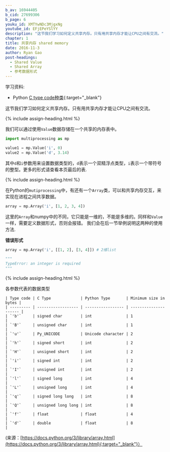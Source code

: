 ```yaml
---
b_av: 16944405
b_cid: 27699306
b_page: 6
youku_id: XMTYwNDc3MjgxNg
youtube_id: EFjEPeYSlYY
description: "这节我们学习如何定义共享内存。只有用共享内存才能让CPU之间有交流。"
chapter: 1
title: 共享内存 shared memory
date: 2016-11-3
author: Ryan Gao
post-headings:
  - Shared Value
  - Shared Array
  - 参考数据形式
---
```


学习资料:
  * Python [C type code种类](https://docs.python.org/3.5/library/array.html){:target="_blank"}


这节我们学习如何定义共享内存。只有用共享内存才能让CPU之间有交流。

{% include assign-heading.html %}

我们可以通过使用`Value`数据存储在一个共享的内存表中。

```python
import multiprocessing as mp

value1 = mp.Value('i', 0) 
value2 = mp.Value('d', 3.14)
```

其中`d`和`i`参数用来设置数据类型的，`d`表示一个双精浮点类型，`i`表示一个带符号的整型。更多的形式请查看本页最后的表.

{% include assign-heading.html %}

在Python的`mutiprocessing`中，有还有一个`Array`类，可以和共享内存交互，来实现在进程之间共享数据。

```python
array = mp.Array('i', [1, 2, 3, 4])
```

这里的`Array`和numpy中的不同，它只能是一维的，不能是多维的。同样和`Value` 一样，需要定义数据形式，否则会报错。
我们会在后一节举例说明这两种的使用方法.

**错误形式**

```python
array = mp.Array('i', [[1, 2], [3, 4]]) # 2维list

"""
TypeError: an integer is required
"""
```


{% include assign-heading.html %}

各参数代表的数据类型

```
| Type code | C Type             | Python Type       | Minimum size in bytes |
| --------- | ------------------ | ----------------- | --------------------- |
| `'b'`     | signed char        | int               | 1                     |
| `'B'`     | unsigned char      | int               | 1                     |
| `'u'`     | Py_UNICODE         | Unicode character | 2                     |
| `'h'`     | signed short       | int               | 2                     |
| `'H'`     | unsigned short     | int               | 2                     |
| `'i'`     | signed int         | int               | 2                     |
| `'I'`     | unsigned int       | int               | 2                     |
| `'l'`     | signed long        | int               | 4                     |
| `'L'`     | unsigned long      | int               | 4                     |
| `'q'`     | signed long long   | int               | 8                     |
| `'Q'`     | unsigned long long | int               | 8                     |
| `'f'`     | float              | float             | 4                     |
| `'d'`     | double             | float             | 8                     |
```

(来源：[https://docs.python.org/3/library/array.html](https://docs.python.org/3/library/array.html){:target="_blank"}）